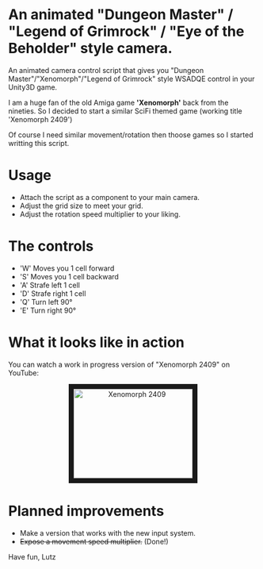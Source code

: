 # An animated "Dungeon Master" / "Legend of Grimrock" / "Eye of the Beholder" style camera.

An animated camera control script that gives you "Dungeon Master"/"Xenomorph"/"Legend of Grimrock" style WSADQE control in your Unity3D game.

I am a huge fan of the old Amiga game **'Xenomorph'** back from the nineties. So I decided to start a similar SciFi themed game (working title 'Xenomorph 2409')

Of course I need similar movement/rotation then thoose games so I started writting this script. 

# Usage

* Attach the script as a component to your main camera.
* Adjust the grid size to meet your grid.
* Adjust the rotation speed multiplier to your liking.

# The controls
* 'W' Moves you 1 cell forward
* 'S' Moves you 1 cell backward
* 'A' Strafe left 1 cell
* 'D' Strafe right 1 cell
* 'Q' Turn left 90°
* 'E' Turn right 90°

# What it looks like in action
You can watch a work in progress version of "Xenomorph 2409" on YouTube:

<div align="center">
 <a href="https://www.youtube.com/watch?feature=player_embedded&v=phD2-d7OQRk" target="_blank"><img src="https://img.youtube.com/vi/phD2-d7OQRk/3.jpg" alt="Xenomorph 2409"    width="240" height="180" border="10" /></a>
</div>

# Planned improvements
* Make a version that works with the new input system.
* ~~Expose a movement speed multiplier.~~ (Done!)


Have fun, Lutz

